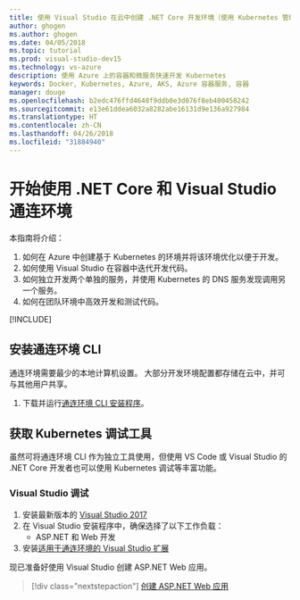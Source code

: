 ```yaml
---
title: 使用 Visual Studio 在云中创建 .NET Core 开发环境（使用 Kubernetes 管理其中的容器）- 第 1 步 - 安装工具 | Microsoft Docs
author: ghogen
ms.author: ghogen
ms.date: 04/05/2018
ms.topic: tutorial
ms.prod: visual-studio-dev15
ms.technology: vs-azure
description: 使用 Azure 上的容器和微服务快速开发 Kubernetes
keywords: Docker, Kubernetes, Azure, AKS, Azure 容器服务, 容器
manager: douge
ms.openlocfilehash: b2edc476ffd4648f9ddb0e3d076f8eb400458242
ms.sourcegitcommit: e13e61ddea6032a8282abe16131d9e136a927984
ms.translationtype: HT
ms.contentlocale: zh-CN
ms.lasthandoff: 04/26/2018
ms.locfileid: "31884940"
---
```

# <a name="get-started-on-connected-environment-with-net-core-and-visual-studio"></a>开始使用 .NET Core 和 Visual Studio 通连环境

本指南将介绍：

1. 如何在 Azure 中创建基于 Kubernetes 的环境并将该环境优化以便于开发。
1. 如何使用 Visual Studio 在容器中迭代开发代码。
1. 如何独立开发两个单独的服务，并使用 Kubernetes 的 DNS 服务发现调用另一个服务。
1. 如何在团队环境中高效开发和测试代码。

[!INCLUDE[](includes/see-troubleshooting.md)]

## <a name="install-the-connected-environment-cli"></a>安装通连环境 CLI
通连环境需要最少的本地计算机设置。 大部分开发环境配置都存储在云中，并可与其他用户共享。

1. 下载并运行[通连环境 CLI 安装程序](https://aka.ms/get-vsce-windows)。 

## <a name="get-kubernetes-debugging-tools"></a>获取 Kubernetes 调试工具
虽然可将通连环境 CLI 作为独立工具使用，但使用 VS Code 或 Visual Studio 的 .NET Core 开发者也可以使用 Kubernetes 调试等丰富功能。

### <a name="visual-studio-debugging"></a>Visual Studio 调试 
1. 安装最新版本的 [Visual Studio 2017](https://www.visualstudio.com/vs/)
1. 在 Visual Studio 安装程序中，确保选择了以下工作负载：
    * ASP.NET 和 Web 开发
1. 安装[适用于通连环境的 Visual Studio 扩展](https://aka.ms/get-vsce-visualstudio)

现已准备好使用 Visual Studio 创建 ASP.NET Web 应用。

> [!div class="nextstepaction"]
> [创建 ASP.NET Web 应用](get-started-netcore-visualstudio-02.md)
